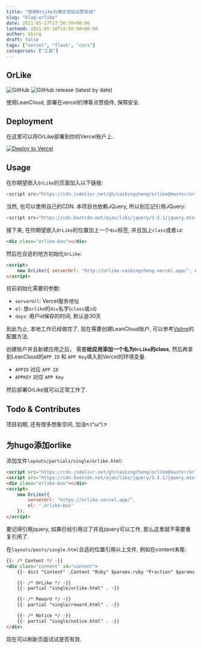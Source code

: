 ```yaml
---
title: "使用OrLike为博文添加点赞系统"
slug: "blog-orlike"
date: 2021-05-27T22:58:50+08:00
lastmod: 2021-05-28T14:50:00+08:00
author: bbing
draft: false
tags: ["vercel", "flask", "cors"]
categories: ["工具"]
---
```


## OrLike

![GitHub](https://img.shields.io/github/license/caibingcheng/orlike)
![GitHub release (latest by date)](https://img.shields.io/github/release/caibingcheng/orlike)

使用LeanCloud, 部署在vercel的博客点赞插件, 保障安全.

<!--more-->

## Deployment

在这里可以将OrLike部署到你的Vercel账户上.

[![Deploy to Vercel](https://camo.githubusercontent.com/f209ca5cc3af7dd930b6bfc55b3d7b6a5fde1aff/68747470733a2f2f76657263656c2e636f6d2f627574746f6e)](https://vercel.com/import/project?template=https://github.com/caibingcheng/orlike)


## Usage

在你期望嵌入```OrLike```的页面加入以下链接:
```JavaScript
<script src="https://cdn.jsdelivr.net/gh/caibingcheng/orlike@master/orlike.js"></script>
```
当然, 也可以使用自己的CDN. 本项目也依赖JQuery, 所以别忘记引用JQuery:
```JavaScript
<script src="https://cdn.bootcdn.net/ajax/libs/jquery/3.5.1/jquery.min.js"></script>
```

接下来, 在你期望嵌入```OrLike```的位置加上一个```div```标签, 并且加上```class```或者```id```:
```HTML
<div class="orlike-box"></div>
```

然后在合适的地方初始化```OrLike```:
```HTML
<script>
    new OrLike({ serverUrl: "http://orlike-caibingcheng.vercel.app/", el: ".orlike-box" });
</script>
```

目前初始化需要的参数:
- ```serverUrl```: Vercel服务地址
- ```el```: 放```orlike```的```div```名字(```class```或```id```)
- ```days```: 用户id保存的时间, 默认是30天

到此为止, 本地工作已经做完了, 现在需要创建LeanCloud账户, 可以参考[Valine](https://valine.js.org/quickstart.html)的配置方法.

创建账户并且新建应用之后， 需要**给应用添加一个名为```OrLike```的class**, 然后再拿到LeanCloud的```APP ID``` 和 ```APP Key```填入到Vercel的环境变量.

- ```APPID``` 对应 ```APP ID```
- ```APPKEY``` 对应 ```APP Key```

然后部署OrLike就可以正常工作了.

## Todo & Contributes
项目初期, 还有很多想象空间, 加油↖(^ω^)↗

## 为hugo添加orlike

添加文件```layouts/partials/single/orlike.html```:
```HTML
<script src="https://cdn.jsdelivr.net/gh/caibingcheng/orlike@master/orlike.js"></script>
<script src="https://cdn.bootcdn.net/ajax/libs/jquery/3.5.1/jquery.min.js"></script>
<div class="orlike-box"></div>
<script>
    new OrLike({
        serverUrl: "https://orlike.vercel.app/",
        el: ".orlike-box"
    });
</script>
```
要记得引用jquery, 如果已经引用过了并且jquery可以工作, 那么这里就不需要重复引用了.

在```layouts/posts/single.html```合适的位置引用以上文件, 例如在content末尾:
```HTML
{{- /* Content */ -}}
<div class="content" id="content">
    {{- dict "Content" .Content "Ruby" $params.ruby "Fraction" $params.fraction "Fontawesome" $params.fontawesome | partial "function/content.html" | safeHTML -}}

    {{- /* OrLike */ -}}
    {{- partial "single/orlike.html" . -}}

    {{- /* Reward */ -}}
    {{- partial "single/reward.html" . -}}

    {{- /* Notice */ -}}
    {{- partial "single/notice.html" . -}}
</div>
```

现在可以刷新页面试试是否有效.
